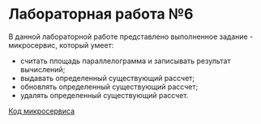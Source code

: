 # Лабораторная работа №6

В данной лабораторной работе представлено выполненное задание - микросервис, который умеет:

* считать площадь параллелограмма и записывать результат вычислений;
* выдавать определенный существующий рассчет;
* обновлять определенный существующий рассчет;
* удалять определенный существующий рассчет.

[Код микросервиса](https://github.com/iamgo100/practicum/blob/12e188b91a13fb21514e4630e2987ea85f5139e7/lr6/microservice.py)